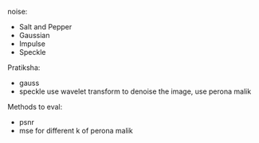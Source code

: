noise:
- Salt and Pepper
- Gaussian 
- Impulse
- Speckle

Pratiksha:
- gauss
- speckle
use wavelet transform to denoise the image, use perona malik

Methods to eval:
- psnr 
- mse
for different k of perona malik